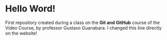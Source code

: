 # Hello Word!
First repository created during a class on the **Git and GitHub** course of the Video Course, by professor Gustavo Guanabara.
 I changed this line directly on the website!
 
